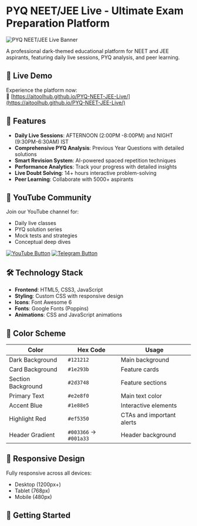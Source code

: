 # PYQ NEET/JEE Live - Ultimate Exam Preparation Platform

![PYQ NEET/JEE Live Banner](https://i.ibb.co/sd5G1YWs/Leonardo-Phoenix-10-Design-a-sleek-modern-and-professional-log-0-1-1.jpg)

A professional dark-themed educational platform for NEET and JEE aspirants, featuring daily live sessions, PYQ analysis, and peer learning.

## 🌟 Live Demo

Experience the platform now:  
🔗 [https://aitoolhub.github.io/PYQ-NEET-JEE-Live/](https://aitoolhub.github.io/PYQ-NEET-JEE-Live/)

## 🌟 Features

- **Daily Live Sessions**: AFTERNOON (2:00PM -8:00PM) and NIGHT (9:30PM-6:30AM) IST
- **Comprehensive PYQ Analysis**: Previous Year Questions with detailed solutions
- **Smart Revision System**: AI-powered spaced repetition techniques
- **Performance Analytics**: Track your progress with detailed insights
- **Live Doubt Solving**: 14+ hours interactive problem-solving
- **Peer Learning**: Collaborate with 5000+ aspirants

## 🎥 YouTube Community

Join our YouTube channel for:
- Daily live classes
- PYQ solution series
- Mock tests and strategies
- Conceptual deep dives

[![YouTube Button](https://img.shields.io/badge/-Subscribe_Now-red?style=for-the-badge&logo=youtube&logoColor=white)](https://youtube.com/@pyqneet-jee?si=OKsUlpqdUmdtl9jP)
[![Telegram Button](https://img.shields.io/badge/-Join_Telegram-0088cc?style=for-the-badge&logo=telegram&logoColor=white)](https://t.me/your-telegram-channel)

## 🛠️ Technology Stack

- **Frontend**: HTML5, CSS3, JavaScript
- **Styling**: Custom CSS with responsive design
- **Icons**: Font Awesome 6
- **Fonts**: Google Fonts (Poppins)
- **Animations**: CSS and JavaScript animations

## 🎨 Color Scheme

| Color             | Hex Code   | Usage                     |
|-------------------|------------|---------------------------|
| Dark Background   | `#121212`  | Main background           |
| Card Background   | `#1e293b`  | Feature cards             |
| Section Background| `#2d3748`  | Feature sections          |
| Primary Text      | `#e2e8f0`  | Main text color           |
| Accent Blue       | `#1e88e5`  | Interactive elements      |
| Highlight Red     | `#ef5350`  | CTAs and important alerts |
| Header Gradient   | `#003366` → `#001a33` | Header background |

## 📱 Responsive Design

Fully responsive across all devices:
- Desktop (1200px+)
- Tablet (768px)
- Mobile (480px)

## 🚀 Getting Started
